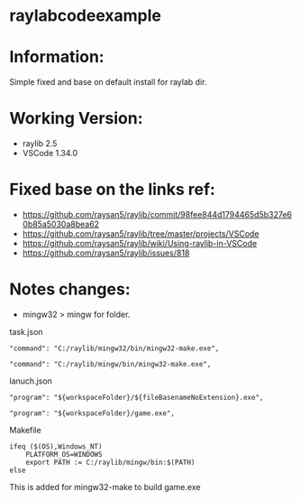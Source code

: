 # raylabcodeexample

# Information:
 Simple fixed and base on default install for raylab dir.


# Working Version:
 * raylib 2.5
 * VSCode 1.34.0

 # Fixed base on the links ref:
  * https://github.com/raysan5/raylib/commit/98fee844d1794465d5b327e60b85a5030a8bea62
  * https://github.com/raysan5/raylib/tree/master/projects/VSCode
  * https://github.com/raysan5/raylib/wiki/Using-raylib-in-VSCode
  * https://github.com/raysan5/raylib/issues/818
  
  
# Notes changes:
 * mingw32 > mingw for folder.
  
  
task.json
```
"command": "C:/raylib/mingw32/bin/mingw32-make.exe",

"command": "C:/raylib/mingw/bin/mingw32-make.exe",
```

lanuch.json
```
"program": "${workspaceFolder}/${fileBasenameNoExtension}.exe",

"program": "${workspaceFolder}/game.exe",
```

Makefile
```
ifeq ($(OS),Windows_NT)
	PLATFORM_OS=WINDOWS
	export PATH := C:/raylib/mingw/bin:$(PATH)
else
```
This is added for mingw32-make to build game.exe
